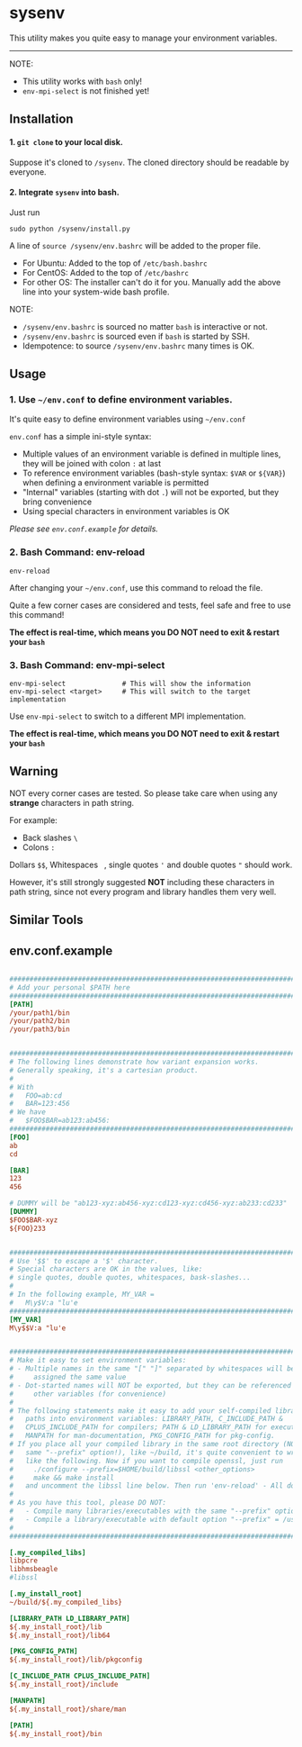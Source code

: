 
# sysenv
This utility makes you quite easy to manage your environment variables.

---

NOTE:
- This utility works with `bash` only!
- `env-mpi-select` is not finished yet!


## Installation

#### 1. `git clone` to your local disk.

Suppose it's cloned to `/sysenv`.
The cloned directory should be readable by everyone.

#### 2. Integrate `sysenv` into bash.

Just run
```
sudo python /sysenv/install.py
```

A line of `source /sysenv/env.bashrc` will be added to the proper file.
- For Ubuntu: Added to the top of `/etc/bash.bashrc`
- For CentOS: Added to the top of `/etc/bashrc`
- For other OS: The installer can't do it for you. Manually add the above line into your system-wide bash profile.


NOTE:
- `/sysenv/env.bashrc` is sourced no matter `bash` is interactive or not.
- `/sysenv/env.bashrc` is sourced even if `bash` is started by SSH.
- Idempotence: to source `/sysenv/env.bashrc` many times is OK.


## Usage

### 1. Use `~/env.conf` to define environment variables.

It's quite easy to define environment variables using `~/env.conf`

`env.conf` has a simple ini-style syntax:
- Multiple values of an environment variable is defined in multiple lines, they will be joined with colon `:` at last
- To reference environment variables (bash-style syntax: `$VAR` or `${VAR}`) when defining a environment variable is permitted
- "Internal" variables (starting with dot `.`) will not be exported, but they bring convenience
- Using special characters in environment variables is OK

*Please see `env.conf.example` for details.*

### 2. Bash Command: env-reload

````
env-reload
````
After changing your `~/env.conf`, use this command to reload the file.

Quite a few corner cases are considered and tests, feel safe and free to use this command!

**The effect is real-time, which means you DO NOT need to exit & restart your `bash`**

### 3. Bash Command: env-mpi-select

````
env-mpi-select              # This will show the information
env-mpi-select <target>     # This will switch to the target implementation
````

Use `env-mpi-select` to switch to a different MPI implementation.

**The effect is real-time, which means you DO NOT need to exit & restart your `bash`**


## Warning

NOT every corner cases are tested. So please take care when using any **strange** characters in path string.

For example:
- Back slashes `\`
- Colons `:`

Dollars `$$`, Whitespaces ` `, single quotes `'` and double quotes `"` should work.

However, it's still strongly suggested **NOT** including these characters in path string,
since not every program and library handles them very well.

## Similar Tools




## env.conf.example

````ini

###############################################################################
# Add your personal $PATH here
###############################################################################
[PATH]
/your/path1/bin
/your/path2/bin
/your/path3/bin


###############################################################################
# The following lines demonstrate how variant expansion works.
# Generally speaking, it's a cartesian product.
#
# With
#   FOO=ab:cd
#   BAR=123:456
# We have
#   $FOO$BAR=ab123:ab456:
###############################################################################
[FOO]
ab
cd

[BAR]
123
456

# DUMMY will be "ab123-xyz:ab456-xyz:cd123-xyz:cd456-xyz:ab233:cd233"
[DUMMY]
$FOO$BAR-xyz
${FOO}233


###############################################################################
# Use '$$' to escape a '$' character.
# Special characters are OK in the values, like:
# single quotes, double quotes, whitespaces, bask-slashes...
#
# In the following example, MY_VAR =
#   M\y$V:a "lu'e
###############################################################################
[MY_VAR]
M\y$$V:a "lu'e


###############################################################################
# Make it easy to set environment variables:
# - Multiple names in the same "[" "]" separated by whitespaces will be
#     assigned the same value
# - Dot-started names will NOT be exported, but they can be referenced in
#     other variables (for convenience)
#
# The following statements make it easy to add your self-compiled library's
#   paths into environment variables: LIBRARY_PATH, C_INCLUDE_PATH &
#   CPLUS_INCLUDE_PATH for compilers; PATH & LD_LIBRARY_PATH for executables,
#   MANPATH for man-documentation, PKG_CONFIG_PATH for pkg-config.
# If you place all your compiled library in the same root directory (NOT the
#   same "--prefix" option!), like ~/build, it's quite convenient to write
#   like the following. Now if you want to compile openssl, just run
#     ./configure --prefix=$HOME/build/libssl <other_options>
#     make && make install
#   and uncomment the libssl line below. Then run 'env-reload' - All done.
#
# As you have this tool, please DO NOT:
#   - Compile many libraries/executables with the same "--prefix" option
#   - Compile a library/executable with default option "--prefix" = /usr/local
#
###############################################################################

[.my_compiled_libs]
libpcre
libhmsbeagle
#libssl

[.my_install_root]
~/build/${.my_compiled_libs}

[LIBRARY_PATH LD_LIBRARY_PATH]
${.my_install_root}/lib
${.my_install_root}/lib64

[PKG_CONFIG_PATH]
${.my_install_root}/lib/pkgconfig

[C_INCLUDE_PATH CPLUS_INCLUDE_PATH]
${.my_install_root}/include

[MANPATH]
${.my_install_root}/share/man

[PATH]
${.my_install_root}/bin

````
